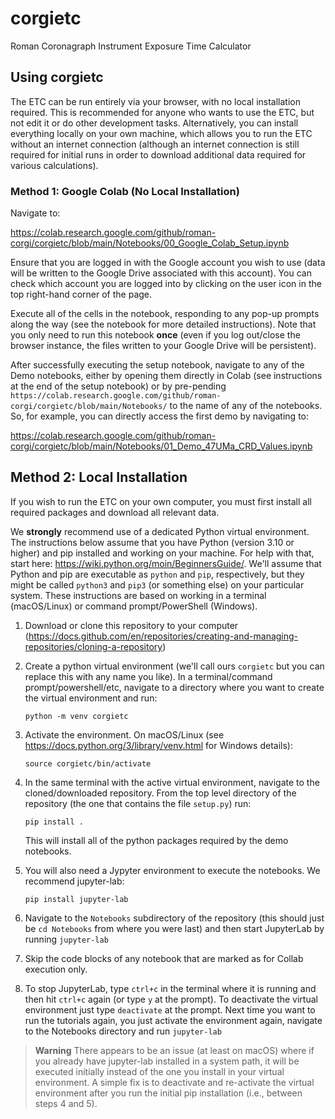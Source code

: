# corgietc
Roman Coronagraph Instrument Exposure Time Calculator

## Using corgietc

The ETC can be run entirely via your browser, with no local installation required.  This is recommended for anyone who wants to use the ETC, but not edit it or do other development tasks. Alternatively, you can install everything locally on your own machine, which allows you to run the ETC without an internet connection (although an internet connection is still required for initial runs in order to download additional data required for various calculations).

### Method 1: Google Colab (No Local Installation)

Navigate to:

https://colab.research.google.com/github/roman-corgi/corgietc/blob/main/Notebooks/00_Google_Colab_Setup.ipynb

Ensure that you are logged in with the Google account you wish to use (data will be written to the Google Drive associated with this account).  You can check which account you are logged into by clicking on the user icon in the top right-hand corner of the page. 

Execute all of the cells in the notebook, responding to any pop-up prompts along the way (see the notebook for more detailed instructions). Note that you only need to run this notebook **once** (even if you log out/close the browser instance, the files written to your Google Drive will be persistent).

After successfully executing the setup notebook, navigate to any of the Demo notebooks, either by opening them directly in Colab (see instructions at the end of the setup notebook) or by pre-pending `https://colab.research.google.com/github/roman-corgi/corgietc/blob/main/Notebooks/` to the name of any of the notebooks.  So, for example, you can directly access the first demo by navigating to:

https://colab.research.google.com/github/roman-corgi/corgietc/blob/main/Notebooks/01_Demo_47UMa_CRD_Values.ipynb


## Method 2: Local Installation

If you wish to run the ETC on your own computer, you must first install all required packages and download all relevant data.  

We **strongly** recommend use of a dedicated Python virtual environment.  The instructions below assume that you have Python (version 3.10 or higher) and pip installed and working on your machine. For help with that, start here: https://wiki.python.org/moin/BeginnersGuide/. We'll assume that Python and pip are executable as `python` and `pip`, respectively, but they might be called `python3` and `pip3` (or something else) on your particular system. These instructions are based on working in a terminal (macOS/Linux) or command prompt/PowerShell (Windows).

1. Download or clone this repository to your computer (https://docs.github.com/en/repositories/creating-and-managing-repositories/cloning-a-repository)
2. Create a python virtual environment (we'll call ours `corgietc` but you can replace this with any name you like). In a terminal/command prompt/powershell/etc, navigate to a directory where you want to create the virtual environment and run:
   
   ```python -m venv corgietc```
   
3. Activate the environment. On macOS/Linux (see https://docs.python.org/3/library/venv.html for Windows details):

    ```source corgietc/bin/activate```

4. In the same terminal with the active virtual environment, navigate to the cloned/downloaded repository.  From the top level directory of the repository (the one that contains the file `setup.py`) run:

    ```pip install .```
    
    This will install all of the python packages required by the demo notebooks.
 
5. You will also need a Jypyter environment to execute the notebooks.  We recommend jupyter-lab:

    ```pip install jupyter-lab```


6. Navigate to the `Notebooks` subdirectory of the repository (this should just be `cd Notebooks` from where you were last) and then start JupyterLab by running `jupyter-lab`

7. Skip the code blocks of any notebook that are marked as for Collab execution only.

8. To stop JupyterLab, type `ctrl+c` in the terminal where it is running and then hit `ctrl+c` again (or type `y` at the prompt). To deactivate the virtual environment just type `deactivate` at the prompt.  Next time you want to run the tutorials again, you just activate the environment again, navigate to the Notebooks directory and run `jupyter-lab`

>**Warning**
>There appears to be an issue (at least on macOS) where if you already have jupyter-lab installed in a system path, it will be executed initially instead of the one you install in your virtual environment.  A simple fix is to deactivate and re-activate the virtual environment after you run the initial pip installation (i.e., between steps 4 and 5).

